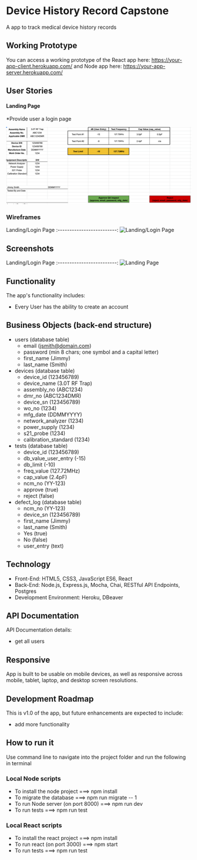# Device History Record Capstone

A app to track medical device history records

## Working Prototype
You can access a working prototype of the React app here: https://your-app-client.herokuapp.com/ and Node app here: https://your-app-server.herokuapp.com/


## User Stories

#### Landing Page

*Provide user a login page

![Landing Page Design](/github-images/screenshots/landing-page.png)





### Wireframes
Landing/Login Page
:-------------------------:
![Landing/Login Page](/git-images/wireframes/landing-page-wireframes.png)


## Screenshots
Landing/Login Page
:-------------------------:
![Landing Page](/git-images/screenshots/login-page-screenshot.png)


## Functionality
The app's functionality includes:
* Every User has the ability to create an account

## Business Objects (back-end structure)
* users (database table)
   * email (jsmith@domain.com)
   * password (min 8 chars; one symbol and a capital letter)
   * first_name (Jimmy)
   * last_name (Smith)
* devices (database table)
   * device_id (123456789)
   * device_name (3.0T RF Trap)
   * assembly_no (ABC1234)
   * dmr_no (ABC1234DMR)
   * device_sn (123456789)
   * wo_no (1234)
   * mfg_date (DDMMYYYY)
   * network_analyzer (1234)
   * power_supply (1234)
   * s21_probe (1234)
   * calibration_standard (1234)
* tests (database table)
   * device_id (123456789)
   * db_value_user_entry (-15)
   * db_limit (-10)
   * freq_value (127.72MHz)
   * cap_value (2.4pF)
   * ncm_no (YY-123)
   * approve (true)
   * reject (false)
* defect_log (database table)
   * ncm_no (YY-123)
   * device_sn (123456789)
   * first_name (Jimmy)
   * last_name (Smith)
   * Yes (true)
   * No  (false)
   * user_entry (text)

## Technology
* Front-End: HTML5, CSS3, JavaScript ES6, React
* Back-End: Node.js, Express.js, Mocha, Chai, RESTful API Endpoints, Postgres
* Development Environment: Heroku, DBeaver

## API Documentation
API Documentation details:
* get all users

## Responsive
App is built to be usable on mobile devices, as well as responsive across mobile, tablet, laptop, and desktop screen resolutions.

## Development Roadmap
This is v1.0 of the app, but future enhancements are expected to include:
* add more functionality

## How to run it
Use command line to navigate into the project folder and run the following in terminal

### Local Node scripts
* To install the node project ===> npm install
* To migrate the database ===> npm run migrate -- 1
* To run Node server (on port 8000) ===> npm run dev
* To run tests ===> npm run test

### Local React scripts
* To install the react project ===> npm install
* To run react (on port 3000) ===> npm start
* To run tests ===> npm run test